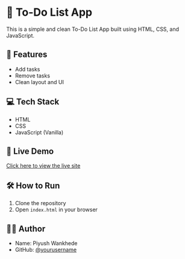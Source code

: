 # 📝 To-Do List App

This is a simple and clean To-Do List App built using HTML, CSS, and JavaScript.

## 🚀 Features
- Add tasks
- Remove tasks
- Clean layout and UI

## 💻 Tech Stack
- HTML
- CSS
- JavaScript (Vanilla)

## 🔗 Live Demo
[Click here to view the live site](https://piyushwankhede03.github.io/todo-app/)

## 🛠️ How to Run
1. Clone the repository
2. Open `index.html` in your browser

## 🙋‍♂️ Author
- Name: Piyush Wankhede
- GitHub: [@yourusername](https://github.com/Piyushwankhede03)
